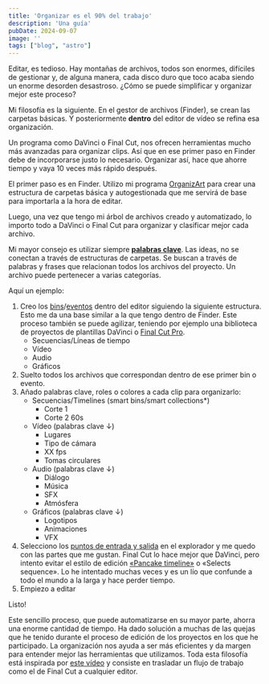 ```yaml
---
title: 'Organizar es el 90% del trabajo'
description: 'Una guía'
pubDate: 2024-09-07
image: ''
tags: ["blog", "astro"]
---
```


Editar, es tedioso. Hay montañas de archivos, todos son enormes, difíciles de gestionar y, de alguna manera, cada disco duro que toco acaba siendo un enorme desorden desastroso. ¿Cómo se puede simplificar y organizar mejor este proceso?

Mi filosofía es la siguiente. En el gestor de archivos (Finder), se crean las carpetas básicas. Y posteriormente **dentro** del editor de vídeo se refina esa organización.

Un programa como DaVinci o Final Cut, nos ofrecen herramientas mucho más avanzadas para organizar clips. Así que en ese primer paso en Finder debe de incorporarse justo lo necesario. Organizar así, hace que ahorre tiempo y vaya 10 veces más rápido después.

El primer paso es en Finder. Utilizo mi programa [OrganizArt](https://castro.eus/experiments/organizart) para crear una estructura de carpetas básica y autogestionada que me servirá de base para importarla a la hora de editar.

Luego, una vez que tengo mi árbol de archivos creado y automatizado, lo importo todo a DaVinci o Final Cut para organizar y clasificar mejor cada archivo.

Mi mayor consejo es utilizar siempre [**palabras clave**](https://support.apple.com/es-es/guide/final-cut-pro/ver68416335/mac). Las ideas, no se conectan a través de estructuras de carpetas. Se buscan a través de palabras y frases que relacionan todos los archivos del proyecto. Un archivo puede pertenecer a varias categorías.

Aquí un ejemplo:

1. Creo los [bins](https://youtu.be/WJj-nka2u7Y?si=T8zHBLdkKdJ_jkB7&t=82)/[eventos](https://support.apple.com/es-es/guide/final-cut-pro/verf3fd270b/mac) dentro del editor siguiendo la siguiente estructura. Esto me da una base similar a la que tengo dentro de Finder. Este proceso también se puede agilizar, teniendo por ejemplo una biblioteca de proyectos de plantillas DaVinci o [Final Cut Pro](https://castro.eus/blog/fcpx).
	- Secuencias/Líneas de tiempo
	- Vídeo
	- Audio
	- Gráficos
2. Suelto todos los archivos que correspondan dentro de ese primer bin o evento.
3. Añado palabras clave, roles o colores a cada clip para organizarlo:
	- Secuencias/Timelines (smart bins/smart collections*)
		- Corte 1
		- Corte 2 60s
	- Vídeo (palabras clave ↓)
		- Lugares
		- Tipo de cámara
		- XX fps
		- Tomas circulares
	- Audio (palabras clave ↓)
		- Diálogo
		- Música
		- SFX
		- Atmósfera
	- Gráficos (palabras clave ↓)
		- Logotipos
		- Animaciones
		- VFX
4. Selecciono los [puntos de entrada y salida](https://support.apple.com/es-es/guide/final-cut-pro/ver28cca92/mac) en el explorador y me quedo con las partes que me gustan. Final Cut lo hace mejor que DaVinci, pero intento evitar el estilo de edición [«Pancake timeline»](https://motionarray.com/learn/premiere-pro/pancake-timeline-premiere-pro/) o «Selects sequence». Lo he intentado muchas veces y es un lío que confunde a todo el mundo a la larga y hace perder tiempo.
5. Empiezo a editar

Listo!

Este sencillo proceso, que puede automatizarse en su mayor parte, ahorra una enorme cantidad de tiempo. Ha dado solución a muchas de las quejas que he tenido durante el proceso de edición de los proyectos en los que he participado. La organización nos ayuda a ser más eficientes y da margen para entender mejor las herramientas que utilizamos. Toda esta filosofía está inspirada por [este vídeo](https://youtu.be/iaeux3cGtQo?si=vjuUb6zKZbBmop43&t=121) y consiste en trasladar un flujo de trabajo como el de Final Cut a cualquier editor.

